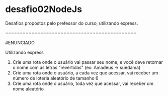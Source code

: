 # desafio02NodeJs

Desafios propostos pelo prefessor do curso, utilizando express.

=============================================

#ENUNCIADO

  Utilizando express
  1) Crie uma rota onde o usuário vai passar seu nome, e você deve retornar o nome com as letras "revertidas" (ex: Amadeus -> suedama)
  2) Crie uma rota onde o usuário, a cada vez que acessar, vai receber um número de loteria aleatório de tamanho 6
  3) Crie uma rota onde o usuário, toda vez que acessar, vai receber um nome aleatório 
 
